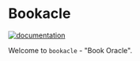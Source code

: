 # Bookacle

[![documentation](https://img.shields.io/badge/docs-bookacle-blue?style=flat
)](https://malayagr.github.io/bookacle)

Welcome to `bookacle` - "Book Oracle".
